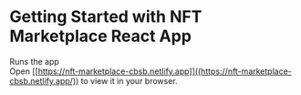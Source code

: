 # Getting Started with NFT Marketplace React App

Runs the app \
Open [[https://nft-marketplace-cbsb.netlify.app]]((https://nft-marketplace-cbsb.netlify.app/)) to view it in your browser.

